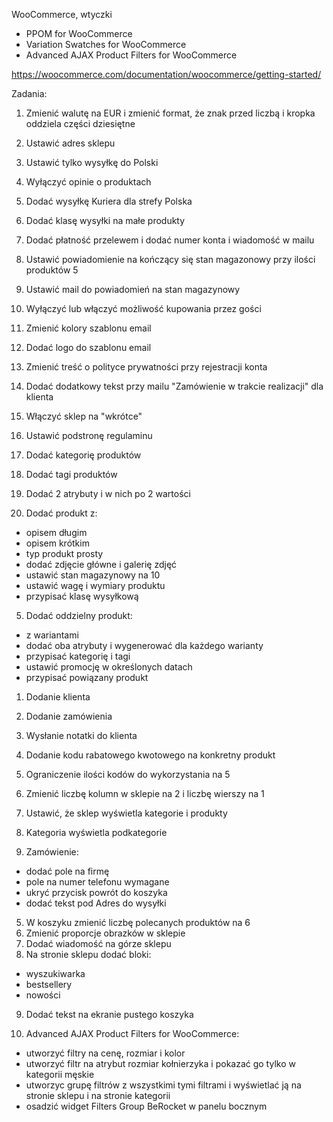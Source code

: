 WooCommerce, wtyczki
- PPOM for WooCommerce
- Variation Swatches for WooCommerce 
- Advanced AJAX Product Filters for WooCommerce

https://woocommerce.com/documentation/woocommerce/getting-started/

Zadania:

1. Zmienić walutę na EUR i zmienić format, że znak przed liczbą i kropka oddziela części dziesiętne
2. Ustawić adres sklepu
3. Ustawić tylko wysyłkę do Polski
4. Wyłączyć opinie o produktach
5. Dodać wysyłkę Kuriera dla strefy Polska
6. Dodać klasę wysyłki na małe produkty
7. Dodać płatność przelewem i dodać numer konta i wiadomość w mailu
8. Ustawić powiadomienie na kończący się stan magazonowy przy ilości produktów 5
9. Ustawić mail do powiadomień na stan magazynowy

1. Wyłączyć lub włączyć możliwość kupowania przez gości
2. Zmienić kolory szablonu email
3. Dodać logo do szablonu email
4. Zmienić treść o polityce prywatności przy rejestracji konta
5. Dodać dodatkowy tekst przy mailu "Zamówienie w trakcie realizacji" dla klienta
6. Włączyć sklep na "wkrótce"
7. Ustawić podstronę regulaminu

1. Dodać kategorię produktów
2. Dodać tagi produktów
3. Dodać 2 atrybuty i w nich po 2 wartości
4. Dodać produkt z:
- opisem długim
- opisem krótkim
- typ produkt prosty
- dodać zdjęcie główne i galerię zdjęć
- ustawić stan magazynowy na 10
- ustawić wagę i wymiary produktu
- przypisać klasę wysyłkową

5. Dodać oddzielny produkt:
- z wariantami
- dodać oba atrybuty i wygenerować dla każdego warianty
- przypisać kategorię i tagi
- ustawić promocję w określonych datach
- przypisać powiązany produkt

1. Dodanie klienta
2. Dodanie zamówienia
3. Wysłanie notatki do klienta
4. Dodanie kodu rabatowego kwotowego na konkretny produkt
5. Ograniczenie ilości kodów do wykorzystania na 5

1. Zmienić liczbę kolumn w sklepie na 2 i liczbę wierszy na 1
2. Ustawić, że sklep wyświetla kategorie i produkty
3. Kategoria wyświetla podkategorie
4. Zamówienie:
- dodać pole na firmę
- pole na numer telefonu wymagane
- ukryć przycisk powrót do koszyka
- dodać tekst pod Adres do wysyłki
5. W koszyku zmienić liczbę polecanych produktów na 6
6. Zmienić proporcje obrazków w sklepie
7. Dodać wiadomość na górze sklepu
8. Na stronie sklepu dodać bloki:
- wyszukiwarka
- bestsellery
- nowości
9. Dodać tekst na ekranie pustego koszyka

1. Advanced AJAX Product Filters for WooCommerce:
- utworzyć filtry na cenę, rozmiar i kolor
- utworzyć filtr na atrybut rozmiar kołnierzyka i pokazać go tylko w kategorii męskie
- utworzyc grupę filtrów z wszystkimi tymi filtrami i wyświetlać ją na stronie sklepu i na stronie kategorii
- osadzić widget Filters Group BeRocket w panelu bocznym
